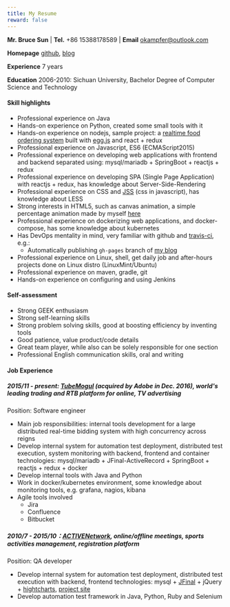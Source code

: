 ```yaml
---
title: My Resume
reward: false
---
```

**Mr. Bruce Sun** | **Tel.** +86 15388178589 | **Email** okampfer@outlook.com

**Homepage** [github](https://github.com/athrunsun), [blog](https://athrunsun.github.io)

**Experience** 7 years

**Education** 2006-2010: Sichuan University, Bachelor Degree of Computer Science and Technology

#### Skill highlights
* Professional experience on Java
* Hands-on experience on Python, created some small tools with it
* Hands-on experience on nodejs, sample project: a [realtime food ordering system](https://github.com/athrunsun/realtime-food-ordering) built with [egg.js](https://eggjs.org) and react + redux
* Professional experience on Javascript, ES6 (ECMAScript2015)
* Professional experience on developing web applications with frontend and backend separated using: mysql/mariadb + SpringBoot + reactjs + redux
* Professional experience on developing SPA (Single Page Application) with reactjs + redux, has knowledge about Server-Side-Rendering
* Professional experience on CSS and [JSS](https://github.com/cssinjs/jss) (css in javascript), has knowledge about LESS
* Strong interests in HTML5, such as canvas animation, a simple percentage animation made by myself [here](https://codepen.io/okampfer/pen/YemeQj)
* Professional experience on dockerizing web applications, and docker-compose, has some knowledge about kubernetes
* Has DevOps mentality in mind, very familiar with github and [travis-ci](https://travis-ci.org), e.g.:
    * Automatically publishing `gh-pages` branch of [my blog](https://github.com/athrunsun/blog)
* Professional experience on Linux, shell, get daily job and after-hours projects done on Linux distro (LinuxMint/Ubuntu)
* Professional experience on maven, gradle, git
* Hands-on experience on configuring and using Jenkins

#### Self-assessment
* Strong GEEK enthusiasm
* Strong self-learning skills
* Strong problem solving skills, good at boosting efficiency by inventing tools
* Good patience, value product/code details
* Great team player, while also can be solely responsible for one section
* Professional English communication skills, oral and writing

#### Job Experience
##### 2015/11 - present: [TubeMogul](https://www.tubemogul.com) (acquired by Adobe in Dec. 2016), world's leading trading and RTB platform for online, TV advertising
Position: Software engineer
* Main job responsibilities: internal tools development for a large distributed real-time bidding system with high concurrency across reigns
* Develop internal system for automation test deployment, distributed test execution, system monitoring with backend, frontend and container technologies: mysql/mariadb + JFinal-ActiveRecord + SpringBoot + reactjs + redux + docker
* Develop internal tools with Java and Python
* Work in docker/kubernetes environment, some knowledge about monitoring tools, e.g. grafana, nagios, kibana
* Agile tools involved
    * Jira
    * Confluence
    * Bitbucket

##### 2010/7 - 2015/10：[ACTIVENetwork](http://www.activenetwork.com), online/offline meetings, sports activities management, registration platform
Position: QA developer
* Develop internal system for automation test deployment, distributed test execution with backend, frontend technologies: mysql + [JFinal](http://www.jfinal.com/) + jQuery + [hightcharts](https://www.highcharts.com/), [project site](https://athrunsun.github.io/natl)
* Develop automation test framework in Java, Python, Ruby and Selenium
